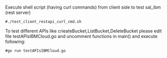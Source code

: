 
Execute shell script (having curl commands) from client side to test sal_ibm (rest server)
	
	#./test_client_restapi_curl_cmd.sh

To test different APIs like  crieateBucket,ListBucket,DeleteBucket please edit file testAPIsIBMCloud.go and uncomment functions in main() and execute following:
	
	#go run testAPIsIBMCloud.go

